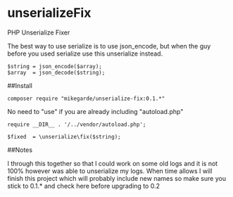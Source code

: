 # unserializeFix
PHP Unserialize Fixer

The best way to use serialize is to use json_encode, but when the guy before you used serialize use this unserialize instead.

```
$string = json_encode($array);
$array  = json_decode($string);
```

##Install

```
composer require "mikegarde/unserialize-fix:0.1.*"
```

No need to "use" if you are already including "autoload.php"

```
require __DIR__ . '/../vendor/autoload.php';

$fixed  = \unserialize\fix($string);
```

##Notes

I through this together so that I could work on some old logs and it is not 100% however was able to unserialize my logs. 
When time allows I will finish this project which will probably include new names so make sure you stick to 0.1.* and 
check here before upgrading to 0.2